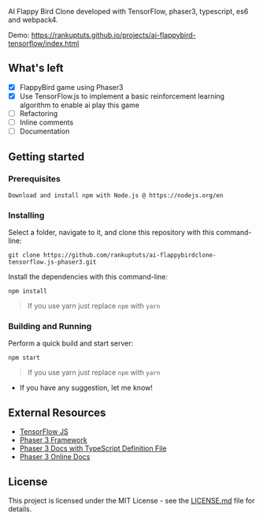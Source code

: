 AI Flappy Bird Clone developed with TensorFlow, phaser3, typescript, es6 and webpack4. 

Demo: https://rankuptuts.github.io/projects/ai-flappybird-tensorflow/index.html

## What's left

- [x] FlappyBird game using Phaser3
- [x] Use TensorFlow.js to implement a basic reinforcement learning algorithm to enable ai play this game
- [ ] Refactoring
- [ ] Inline comments
- [ ] Documentation

## Getting started

### Prerequisites

```
Download and install npm with Node.js @ https://nodejs.org/en
```

### Installing

Select a folder, navigate to it, and clone this repository
with this command-line:

```
git clone https://github.com/rankuptuts/ai-flappybirdclone-tensorflow.js-phaser3.git
```

Install the dependencies with this command-line:

```
npm install
```
> If you use yarn just replace `npm` with `yarn`

### Building and Running

Perform a quick build and start server:

```
npm start
```
> If you use yarn just replace `npm` with `yarn`

- If you have any suggestion, let me know!

## External Resources

- [TensorFlow JS](https://js.tensorflow.org/)
- [Phaser 3 Framework](https://github.com/photonstorm/phaser)
- [Phaser 3 Docs with TypeScript Definition File](https://github.com/photonstorm/phaser3-docs)
- [Phaser 3 Online Docs](https://photonstorm.github.io/phaser3-docs/index.html)

## License

This project is licensed under the MIT License - see the [LICENSE.md](https://github.com/rankuptuts/ai-flappybirdclone-tensorflow.js-phaser3/blob/master/LICENSE.md) file for details.

